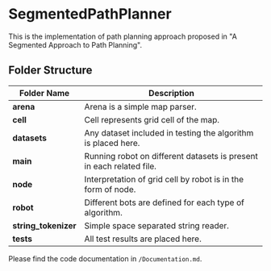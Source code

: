 # SegmentedPathPlanner

This is the implementation of path planning approach proposed in "A Segmented Approach to Path Planning".

## Folder Structure

| Folder Name  | Description |
| ------------- | ------------- |
| **arena**  | Arena is a simple map parser. |
| **cell**  | Cell represents grid cell of the map.  |
| **datasets** | Any dataset included in testing the algorithm is placed here. |
| **main** | Running robot on different datasets is present in each related file. |
| **node** | Interpretation of grid cell by robot is in the form of node. |
| **robot** | Different bots are defined for each type of algorithm. |
| **string_tokenizer** | Simple space separated string reader. |
| **tests** | All test results are placed here. |

Please find the code documentation in `/Documentation.md`.
